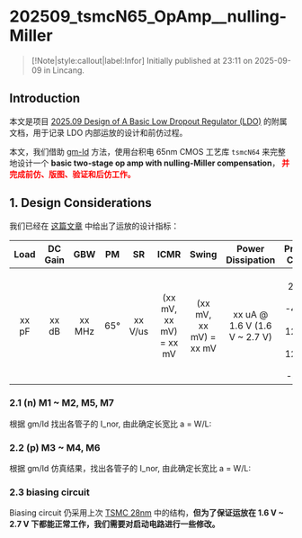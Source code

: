 # 202509_tsmcN65_OpAmp__nulling-Miller

> [!Note|style:callout|label:Infor]
> Initially published at 23:11 on 2025-09-09 in Lincang.


## Introduction

本文是项目 [2025.09 Design of A Basic Low Dropout Regulator (LDO)](<Projects/Design of A Basic Low Dropout Regulator (LDO).md>) 的附属文档，用于记录 LDO 内部运放的设计和前仿过程。

本文，我们借助 [gm-Id](<AnalogIC/Virtuoso Tutorials - 5. An Introduction to gm-Id Methodology.md>) 方法，使用台积电 65nm CMOS 工艺库 `tsmcN64` 来完整地设计一个 **basic two-stage op amp with nulling-Miller compensation**，**<span style='color:red'> 并完成前仿、版图、验证和后仿工作。 </span>** 

## 1. Design Considerations

我们已经在 [这篇文章](<AnalogICDesigns/202509_tsmcN65_LDO__basic_in-1d8-to-2d5_out-1d0.md>) 中给出了运放的设计指标：

<span style='font-size:12px'>
<div class='center'>

| Load | DC Gain | GBW | PM | SR | ICMR | Swing | Power Dissipation | Process Corner |
|:-:|:-:|:-:|:-:|:-:|:-:|:-:|:-:|:-:|
 | xx pF | xx dB | xx MHz | 65° | xx V/us | (xx mV, xx mV) = xx mV | (xx mV, xx mV) = xx mV | xx uA @ 1.6 V (1.6 V ~ 2.7 V) | (TT, 27°C), (SS, -45°C), (FF, 125°C), (SF, 125°C), (FS, -45°C) |
</div>
</span>


### 2.1 (n) M1 ~ M2, M5, M7

根据 gm/Id 找出各管子的 I_nor, 由此确定长宽比 a = W/L:

### 2.2 (p) M3 ~ M4, M6

根据 gm/Id 仿真结果，找出各管子的 I_nor, 由此确定长宽比 a = W/L:


### 2.3 biasing circuit

Biasing circuit 仍采用上次 [TSMC 28nm](<AnalogICDesigns/202507_tsmcN28_OpAmp__nulling-Miller.md>) 中的结构，**但为了保证运放在 1.6 V ~ 2.7 V 下都能正常工作，我们需要对启动电路进行一些修改。**

